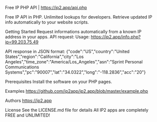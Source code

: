 Free IP PHP API | https://ip2.app/api.php

Free IP API in PHP. Unlimited lookups for developers. Retrieve updated IP info automatically to your website scripts.

Getting Started
Request informations automatically from a known IP address in your apps.
API request:
Usage:
https://ip2.app/info.php?ip=99.203.75.49

API response in JSON format:
{"code":"US","country":"United States","region":"California","city":"Los Angeles","time_zone":"America\/Los_Angeles","asn":"Sprint Personal Communications Systems","pc":"90007","lat":"34.0322","long":"-118.2836","acc":"20"}


Prerequisites
Install the software on your PHP pages.

Examples
https://github.com/ip2app/ip2.app/blob/master/example.php

Authors
https://ip2.app

License
See the LICENSE.md file for details
All IP2 apps are completely FREE and UNLIMITED!

